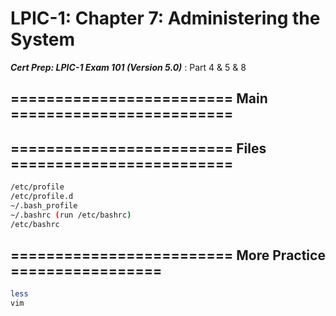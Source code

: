 # LPIC-1: Chapter 7: Administering the System

***Cert Prep: LPIC-1 Exam 101 (Version 5.0)*** : Part 4 & 5 & 8

## ========================= Main =========================


## ========================= Files =========================

```bash
/etc/profile
/etc/profile.d
~/.bash_profile
~/.bashrc (run /etc/bashrc)
/etc/bashrc
```

## ========================= More Practice =================

```bash
less
vim
```